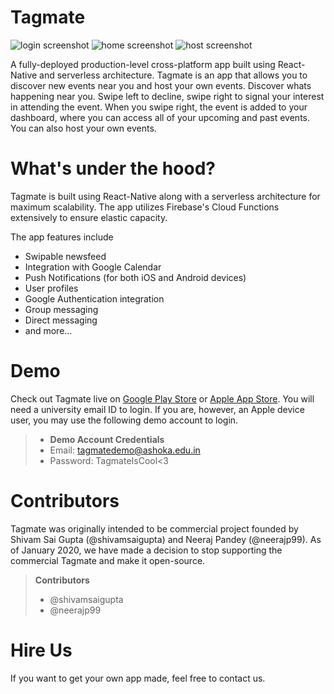 
# Tagmate
![login screenshot](https://tagmateapp.com/gifs/login.gif)  ![home screenshot](https://tagmateapp.com/gifs/swipe1.gif) ![host screenshot](https://tagmateapp.com/gifs/host.gif)


A fully-deployed production-level cross-platform app built using React-Native and serverless architecture. Tagmate is an app that allows you to discover new events near you and host your own events. Discover whats happening near you. Swipe left to decline, swipe right to signal your interest in attending the event. When you swipe right, the event is added to your dashboard, where you can access all of your upcoming and past events. You can also host your own events. 

# What's under the hood?

Tagmate is built using React-Native along with a serverless architecture for maximum scalability. The app utilizes Firebase's Cloud Functions extensively to ensure elastic capacity. 

The app features include 

 - Swipable newsfeed
 - Integration with Google Calendar
 - Push Notifications (for both iOS and Android devices)
 - User profiles
 - Google Authentication integration
 - Group messaging
 - Direct messaging
 - and more...

# Demo

Check out Tagmate live on [Google Play Store](https://play.google.com/store/apps/details?id=com.chillmate) or [Apple App Store](https://apps.apple.com/us/app/instajude/id1468743902). You will need a university email ID to login. If you are, however, an Apple device user, you may use the following demo account to login.

>  - **Demo Account Credentials**
>  - Email: tagmatedemo@ashoka.edu.in
>  - Password: TagmateIsCool<3


# Contributors

Tagmate was originally intended to be commercial project founded by Shivam Sai Gupta (@shivamsaigupta) and Neeraj Pandey (@neerajp99). As of January 2020, we have made a decision to stop supporting the commercial Tagmate and make it open-source.

> **Contributors**
>  - @shivamsaigupta
>  - @neerajp99

# Hire Us

If you want to get your own app made, feel free to contact us.
